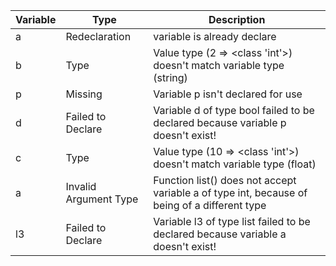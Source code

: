 | Variable | Type | Description |
|----------|------|-------------|
a|Redeclaration|variable is already declare
b|Type|Value type (2 => <class 'int'>)  doesn't match variable type (string)
p|Missing|Variable p isn't declared for use
d|Failed to Declare|Variable d of type bool failed to be declared because variable p doesn't exist!
c|Type|Value type (10 => <class 'int'>)  doesn't match variable type (float)
a|Invalid Argument Type|Function list() does not accept variable a of type int, because of being of a different type
l3|Failed to Declare|Variable l3 of type list failed to be declared because variable a doesn't exist!
